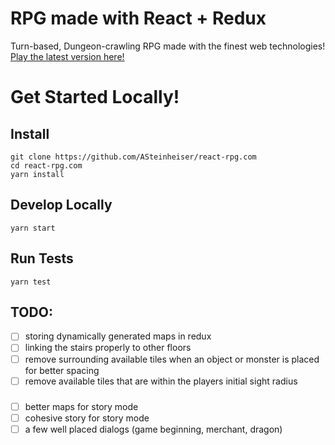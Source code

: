# RPG made with React + Redux
Turn-based, Dungeon-crawling RPG made with the finest web technologies! [Play the latest version here!](http://react-rpg.com)

# Get Started Locally!
## Install
```
git clone https://github.com/ASteinheiser/react-rpg.com
cd react-rpg.com
yarn install
```
## Develop Locally
```
yarn start
```
## Run Tests
```
yarn test
```

## TODO:
- [ ] storing dynamically generated maps in redux
- [ ] linking the stairs properly to other floors
- [ ] remove surrounding available tiles when an object or monster is placed for better spacing
- [ ] remove available tiles that are within the players initial sight radius
###
- [ ] better maps for story mode
- [ ] cohesive story for story mode
- [ ] a few well placed dialogs (game beginning, merchant, dragon)
